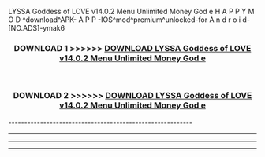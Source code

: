  LYSSA Goddess of LOVE v14.0.2 Menu Unlimited Money God e  H A P P Y M O D ^download^APK- A P P -IOS^mod^premium^unlocked-for A n d r o i d-[NO.ADS]-ymak6



<div align="center">

<h3>DOWNLOAD 1 >>>>>> <a href="https://en-mod.web.app/?en= LYSSA Goddess of LOVE v14.0.2 Menu Unlimited Money God e ">DOWNLOAD LYSSA Goddess of LOVE v14.0.2 Menu Unlimited Money God e  </a></h3><br>

<h3>DOWNLOAD 2 >>>>>> <a href="https://en-mod.web.app/?en= LYSSA Goddess of LOVE v14.0.2 Menu Unlimited Money God e ">DOWNLOAD LYSSA Goddess of LOVE v14.0.2 Menu Unlimited Money God e  </a></h3>

</div>
----------------------------------------------------------

----------------------------------------------------------

----------------------------------------------------------

----------------------------------------------------------



